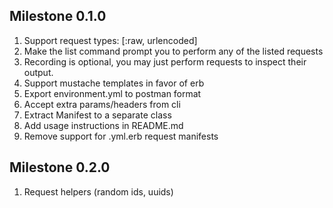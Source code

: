 ## Milestone 0.1.0
1. Support request types: [:raw, urlencoded]
2. Make the list command prompt you to perform any of the listed requests
3. Recording is optional, you may just perform requests to inspect their
   output.
4. Support mustache templates in favor of erb
5. Export environment.yml to postman format
6. Accept extra params/headers from cli
7. Extract Manifest to a separate class
8. Add usage instructions in README.md
9. Remove support for .yml.erb request manifests

## Milestone 0.2.0
1. Request helpers (random ids, uuids)
